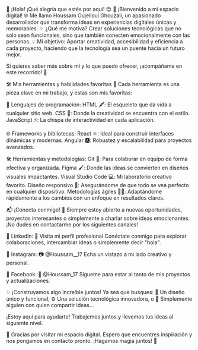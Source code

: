 🌟 ¡Hola! ¡Qué alegría que estés por aquí! 😊
🎉 ¡Bienvenido a mi espacio digital! 🌐
Me llamo Houssam Oujelloul Ghouzali, un apasionado desarrollador que transforma ideas en experiencias digitales únicas y memorables.
✨ ¿Qué me motiva? Crear soluciones tecnológicas que no solo sean funcionales, sino que también conecten emocionalmente con las personas.
💡 Mi objetivo: Aportar creatividad, accesibilidad y eficiencia a cada proyecto, haciendo que la tecnología sea un puente hacia un futuro mejor.

Si quieres saber más sobre mí y lo que puedo ofrecer, ¡acompáñame en este recorrido! 🚀

🛠️ Mis herramientas y habilidades favoritas
🌟 Cada herramienta es una pieza clave en mi trabajo, y estas son mis favoritas:

🔑 Lenguajes de programación:
HTML 🖋️: El esqueleto que da vida a cualquier sitio web.
CSS 🎨: Donde la creatividad se encuentra con el estilo.
JavaScript ⚡: La chispa de interactividad en cada aplicación.

🌐 Frameworks y bibliotecas:
React ⚛️: Ideal para construir interfaces dinámicas y modernas.
Angular 🅰️: Robustez y escalabilidad para proyectos avanzados.

🛠️ Herramientas y metodologías:
Git 🔄: Para colaborar en equipo de forma efectiva y organizada.
Figma 🖌️: Donde las ideas se convierten en diseños visuales impactantes.
Visual Studio Code 💻: Mi laboratorio creativo favorito.
Diseño responsivo 📱: Asegurándome de que todo se vea perfecto en cualquier dispositivo.
Metodologías ágiles 🏃‍♂️: Adaptándome rápidamente a los cambios con un enfoque en resultados claros.

📬 ¡Conecta conmigo! 🌟
Siempre estoy abierto a nuevas oportunidades, proyectos interesantes o simplemente a charlar sobre ideas emocionantes. ¡No dudes en contactarme por los siguientes canales!

🌟 LinkedIn:
🔗 Visita mi perfil profesional
Conéctate conmigo para explorar colaboraciones, intercambiar ideas o simplemente decir "hola".


📸 Instagram:
📷 @Houssam__17
Echa un vistazo a mi lado creativo y personal.

📘 Facebook:
📘 @Houssam_17
Sígueme para estar al tanto de mis proyectos y actualizaciones.

✨ ¡Construyamos algo increíble juntos!
Ya sea que busques:
🎯 Un diseño único y funcional,
⚙️ Una solución tecnológica innovadora, o
🤝 Simplemente alguien con quien compartir ideas...

¡Estoy aquí para ayudarte! Trabajemos juntos y llevemos tus ideas al siguiente nivel.

🌈 Gracias por visitar mi espacio digital.
Espero que encuentres inspiración y nos pongamos en contacto pronto. ¡Hagamos magia juntos! 💫











